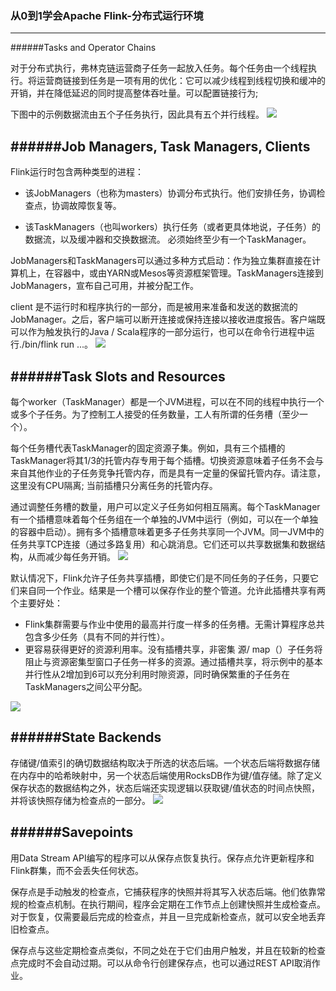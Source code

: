 ### 从0到1学会Apache Flink-分布式运行环境
---
######Tasks and Operator Chains

对于分布式执行，弗林克链运营商子任务一起放入任务。每个任务由一个线程执行。将运营商链接到任务是一项有用的优化：它可以减少线程到线程切换和缓冲的开销，并在降低延迟的同时提高整体吞吐量。可以配置链接行为; 

下图中的示例数据流由五个子任务执行，因此具有五个并行线程。
![](https://i.imgur.com/1h1FWgz.png)

######Job Managers, Task Managers, Clients
---
Flink运行时包含两种类型的进程：

* 该JobManagers（也称为masters）协调分布式执行。他们安排任务，协调检查点，协调故障恢复等。

* 该TaskManagers（也叫workers）执行任务（或者更具体地说，子任务）的数据流，以及缓冲器和交换数据流。
必须始终至少有一个TaskManager。

JobManagers和TaskManagers可以通过多种方式启动：作为独立集群直接在计算机上，在容器中，或由YARN或Mesos等资源框架管理。TaskManagers连接到JobManagers，宣布自己可用，并被分配工作。

client 是不运行时和程序执行的一部分，而是被用来准备和发送的数据流的JobManager。之后，客户端可以断开连接或保持连接以接收进度报告。客户端既可以作为触发执行的Java / Scala程序的一部分运行，也可以在命令行进程中运行./bin/flink run ...。
![](https://i.imgur.com/3QQx6bM.png)

######Task Slots and Resources
---
每个worker（TaskManager）都是一个JVM进程，可以在不同的线程中执行一个或多个子任务。为了控制工人接受的任务数量，工人有所谓的任务槽（至少一个）。

每个任务槽代表TaskManager的固定资源子集。例如，具有三个插槽的TaskManager将其1/3的托管内存专用于每个插槽。切换资源意味着子任务不会与来自其他作业的子任务竞争托管内存，而是具有一定量的保留托管内存。请注意，这里没有CPU隔离; 当前插槽只分离任务的托管内存。

通过调整任务槽的数量，用户可以定义子任务如何相互隔离。每个TaskManager有一个插槽意味着每个任务组在一个单独的JVM中运行（例如，可以在一个单独的容器中启动）。拥有多个插槽意味着更多子任务共享同一个JVM。同一JVM中的任务共享TCP连接（通过多路复用）和心跳消息。它们还可以共享数据集和数据结构，从而减少每任务开销。
![](https://i.imgur.com/f4DF9rJ.png)

默认情况下，Flink允许子任务共享插槽，即使它们是不同任务的子任务，只要它们来自同一个作业。结果是一个槽可以保存作业的整个管道。允许此插槽共享有两个主要好处：

* Flink集群需要与作业中使用的最高并行度一样多的任务槽。无需计算程序总共包含多少任务（具有不同的并行性）。
* 更容易获得更好的资源利用率。没有插槽共享，非密集 源/ map（）子任务将阻止与资源密集型窗口子任务一样多的资源。通过插槽共享，将示例中的基本并行性从2增加到6可以充分利用时隙资源，同时确保繁重的子任务在TaskManagers之间公平分配。

![](https://i.imgur.com/pGxEyYX.png)

######State Backends
---
存储键/值索引的确切数据结构取决于所选的状态后端。一个状态后端将数据存储在内存中的哈希映射中，另一个状态后端使用RocksDB作为键/值存储。除了定义保存状态的数据结构之外，状态后端还实现逻辑以获取键/值状态的时间点快照，并将该快照存储为检查点的一部分。
![](https://i.imgur.com/VCx554j.png)

######Savepoints
---
用Data Stream API编写的程序可以从保存点恢复执行。保存点允许更新程序和Flink群集，而不会丢失任何状态。

保存点是手动触发的检查点，它捕获程序的快照并将其写入状态后端。他们依靠常规的检查点机制。在执行期间，程序会定期在工作节点上创建快照并生成检查点。对于恢复，仅需要最后完成的检查点，并且一旦完成新检查点，就可以安全地丢弃旧检查点。

保存点与这些定期检查点类似，不同之处在于它们由用户触发，并且在较新的检查点完成时不会自动过期。可以从命令行创建保存点，也可以通过REST API取消作业。